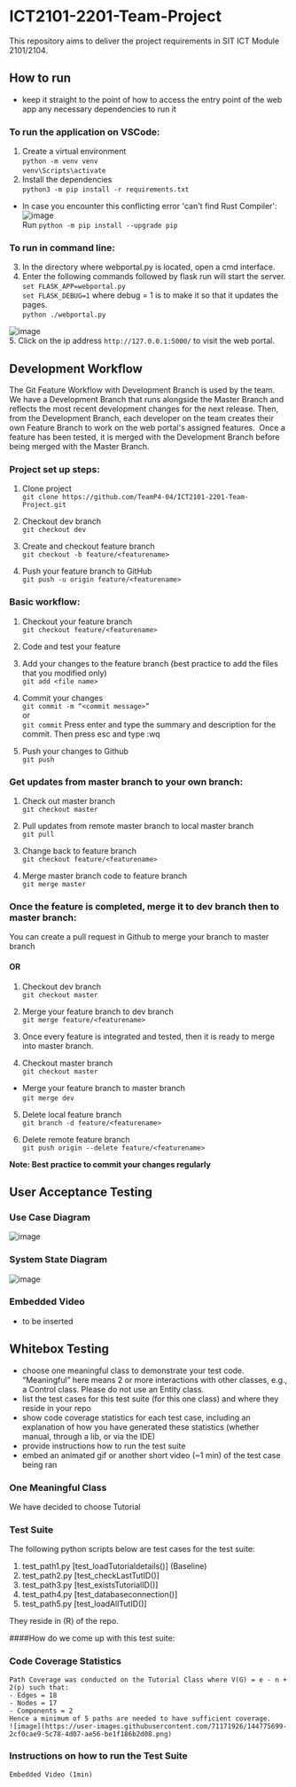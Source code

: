 # ICT2101-2201-Team-Project
This repository aims to deliver the project requirements in SIT ICT Module 2101/2104. 

## How to run

- keep it straight to the point of how to access the entry point of the web app
any necessary dependencies to run it

### To run the application on VSCode:
1. Create a virtual environment  
 ```python -m venv venv```  
```venv\Scripts\activate```  
2. Install the dependencies  
```python3 -m pip install -r requirements.txt```  
- In case you encounter this conflicting error 'can't find Rust Compiler':
![image](https://user-images.githubusercontent.com/71871190/143470692-27069d67-bf2f-4958-9b6f-634e6b858230.png)  
Run ```python -m pip install --upgrade pip```  

### To run in command line:
3. In the directory where webportal.py is located, open a cmd interface.  
4. Enter the following commands followed by flask run will start the server.  
```set FLASK_APP=webportal.py```  
```set FLASK_DEBUG=1``` where debug = 1 is to make it so that it updates the pages.  
```python ./webportal.py``` 

![image](https://user-images.githubusercontent.com/71871190/143473789-51f2f610-b12a-4014-9021-a1ab6f4af49b.png)  
5. Click on the ip address ```http://127.0.0.1:5000/``` to visit the web portal.  

## Development Workflow
The Git Feature Workflow with Development Branch is used by the team. We have a Development Branch that runs alongside the Master Branch and reflects the most recent development changes for the next release. Then, from the Development Branch, each developer on the team creates their own Feature Branch to work on the web portal's assigned features.  
Once a feature has been tested, it is merged with the Development Branch before being merged with the Master Branch.  

### Project set up steps:
1. Clone project  
```git clone https://github.com/TeamP4-04/ICT2101-2201-Team-Project.git```

2. Checkout dev branch  
```git checkout dev```

3. Create and checkout feature branch  
```git checkout -b feature/<featurename>```

4. Push your feature branch to GitHub  
```git push -u origin feature/<featurename>```

### Basic workflow:
1. Checkout your feature branch  
```git checkout feature/<featurename>```

1. Code and test your feature  

2. Add your changes to the feature branch (best practice to add the files that you modified only)  
```git add <file name>```

4. Commit your changes  
```git commit -m “<commit message>”```  
or  
```git commit``` Press enter and type the summary and description for the commit. Then press esc and type :wq  

5. Push your changes to Github  
```git push```

### Get updates from master branch to your own branch:
1. Check out master branch  
```git checkout master```

2. Pull updates from remote master branch to local master branch    
```git pull```

3. Change back to feature branch  
```git checkout feature/<featurename>```

4. Merge master branch code to feature branch  
```git merge master```

### Once the feature is completed, merge it to dev branch then to master branch:  
You can create a pull request in Github to merge your branch to master branch  

#### OR
1. Checkout dev branch  
```git checkout master```  

2. Merge your feature branch to dev branch  
```git merge feature/<featurename>```  

3. Once every feature is integrated and tested, then it is ready to merge into master branch.  
4. Checkout master branch  
```git checkout master```  

- Merge your feature branch to master branch  
```git merge dev```

5. Delete local feature branch   
```git branch -d feature/<featurename>```  

6. Delete remote feature branch  
```git push origin --delete feature/<featurename>```  

**Note: Best practice to commit your changes regularly**

## User Acceptance Testing

### Use Case Diagram  
![image](https://user-images.githubusercontent.com/71871190/144734776-ac2b5401-ccee-4534-8570-992871c051a2.png)  

### System State Diagram  
![image](https://user-images.githubusercontent.com/71871190/144734786-3b748a4b-1544-43e6-b8b9-58ec4a2b57c0.png)  

### Embedded Video
- to be inserted  

## Whitebox Testing

- choose one meaningful class to demonstrate your test code. “Meaningful” here means 2 or more interactions with other classes, e.g., a Control class. Please do not use an Entity class.
- list the test cases for this test suite (for this one class) and where they reside in your repo
- show code coverage statistics for each test case, including an explanation of how you have generated these statistics (whether manual, through a lib, or via the IDE)
- provide instructions how to run the test suite
- embed an animated gif or another short video (~1 min) of the test case being ran

### One Meaningful Class 
  We have decided to choose Tutorial

### Test Suite
The following python scripts below are test cases for the test suite:
1. test_path1.py [test_loadTutorialdetails()] (Baseline)
2. test_path2.py [test_checkLastTutID()]
3. test_path3.py [test_existsTutorialID()]
4. test_path4.py [test_databaseconnection()]
5. test_path5.py [test_loadAllTutID()]
  
They reside in (R) of the repo.  

####How do we come up with this test suite:  

### Code Coverage Statistics
    Path Coverage was conducted on the Tutorial Class where V(G) = e - n + 2(p) such that:
    - Edges = 18
    - Nodes = 17
    - Components = 2
    Hence a minimum of 5 paths are needed to have sufficient coverage.  
    ![image](https://user-images.githubusercontent.com/71171926/144775699-2cf0cae9-5c78-4d07-ae56-be1f186b2d08.png)   



### Instructions on how to run the Test Suite

    Embedded Video (1min)
